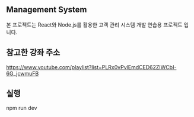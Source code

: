 ## Management System
본 프로젝트는 React와 Node.js를 활용한 고객 관리 시스템 개발 연습용 프로젝트 입니다.

## 참고한 강좌 주소
https://www.youtube.com/playlist?list=PLRx0vPvlEmdCED62ZIWCbI-6G_jcwmuFB

## 실행
npm run dev